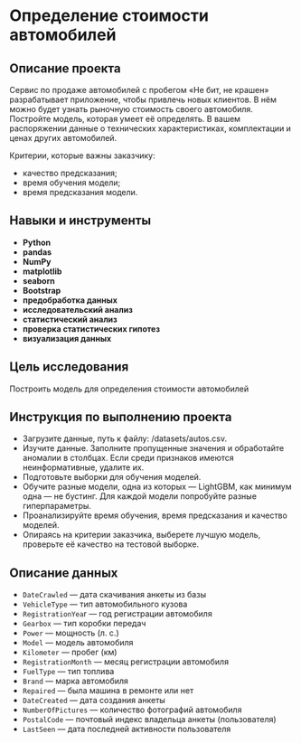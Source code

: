 # Определение стоимости автомобилей


## Описание проекта

Сервис по продаже автомобилей с пробегом «Не бит, не крашен» разрабатывает приложение, чтобы привлечь новых клиентов. В нём можно будет узнать рыночную стоимость своего автомобиля. 
Постройте модель, которая умеет её определять. В вашем распоряжении данные о технических характеристиках, комплектации и ценах других автомобилей.

Критерии, которые важны заказчику:
- качество предсказания;
- время обучения модели;
- время предсказания модели.

## Навыки и инструменты

- **Python**
- **pandas**
- **NumPy**
- **matplotlib**
- **seaborn**
- **Bootstrap**
- **предобработка данных**
- **исследовательский анализ**
- **статистический анализ**
- **проверка статистических гипотез**
- **визуализация данных**

## Цель исследования

Построить модель для определения стоимости автомобилей

## Инструкция по выполнению проекта

- Загрузите данные, путь к файлу: /datasets/autos.csv.
- Изучите данные. Заполните пропущенные значения и обработайте аномалии в столбцах. Если среди признаков имеются неинформативные, удалите их.
- Подготовьте выборки для обучения моделей.
- Обучите разные модели, одна из которых — LightGBM, как минимум одна — не бустинг. Для каждой модели попробуйте разные гиперпараметры.
- Проанализируйте время обучения, время предсказания и качество моделей.
- Опираясь на критерии заказчика, выберете лучшую модель, проверьте её качество на тестовой выборке.

## Описание данных

- `DateCrawled` — дата скачивания анкеты из базы
- `VehicleType` — тип автомобильного кузова
- `RegistrationYea`r — год регистрации автомобиля
- `Gearbox` — тип коробки передач
- `Power` — мощность (л. с.)
- `Model` — модель автомобиля
- `Kilometer` — пробег (км)
- `RegistrationMonth` — месяц регистрации автомобиля
- `FuelType` — тип топлива
- `Brand` — марка автомобиля
- `Repaired` — была машина в ремонте или нет
- `DateCreated` — дата создания анкеты
- `NumberOfPictures` — количество фотографий автомобиля
- `PostalCode` — почтовый индекс владельца анкеты (пользователя)
- `LastSeen` — дата последней активности пользователя
